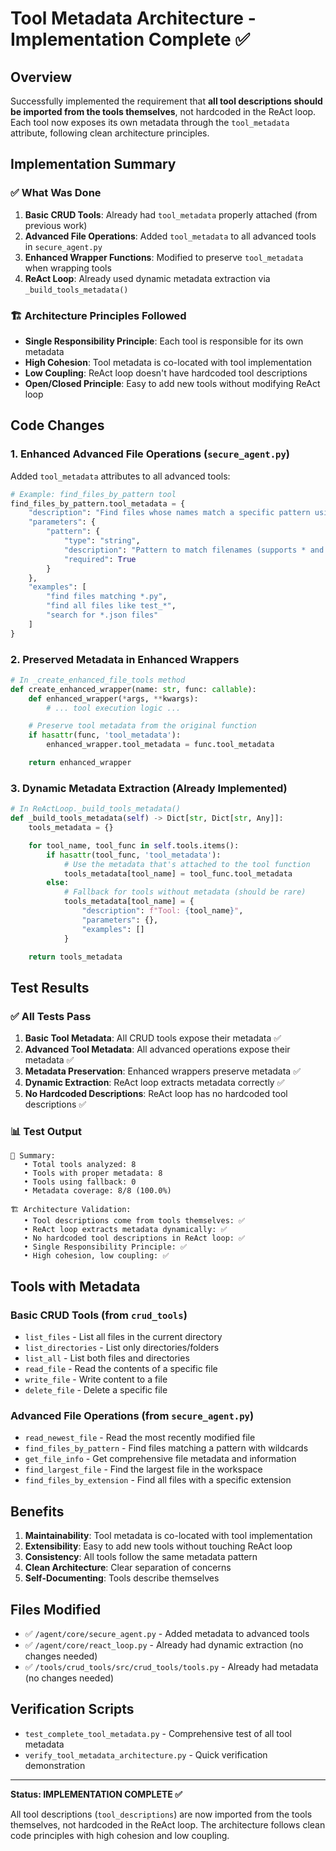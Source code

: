 # Tool Metadata Architecture - Implementation Complete ✅

## Overview

Successfully implemented the requirement that **all tool descriptions should be imported from the tools themselves**, not hardcoded in the ReAct loop. Each tool now exposes its own metadata through the `tool_metadata` attribute, following clean architecture principles.

## Implementation Summary

### ✅ What Was Done

1. **Basic CRUD Tools**: Already had `tool_metadata` properly attached (from previous work)
2. **Advanced File Operations**: Added `tool_metadata` to all advanced tools in `secure_agent.py`
3. **Enhanced Wrapper Functions**: Modified to preserve `tool_metadata` when wrapping tools
4. **ReAct Loop**: Already used dynamic metadata extraction via `_build_tools_metadata()`

### 🏗️ Architecture Principles Followed

- **Single Responsibility Principle**: Each tool is responsible for its own metadata
- **High Cohesion**: Tool metadata is co-located with tool implementation
- **Low Coupling**: ReAct loop doesn't have hardcoded tool descriptions
- **Open/Closed Principle**: Easy to add new tools without modifying ReAct loop

## Code Changes

### 1. Enhanced Advanced File Operations (`secure_agent.py`)

Added `tool_metadata` attributes to all advanced tools:

```python
# Example: find_files_by_pattern tool
find_files_by_pattern.tool_metadata = {
    "description": "Find files whose names match a specific pattern using wildcards (* and ?)",
    "parameters": {
        "pattern": {
            "type": "string",
            "description": "Pattern to match filenames (supports * and ? wildcards)",
            "required": True
        }
    },
    "examples": [
        "find files matching *.py",
        "find all files like test_*",
        "search for *.json files"
    ]
}
```

### 2. Preserved Metadata in Enhanced Wrappers

```python
# In _create_enhanced_file_tools method
def create_enhanced_wrapper(name: str, func: callable):
    def enhanced_wrapper(*args, **kwargs):
        # ... tool execution logic ...

    # Preserve tool metadata from the original function
    if hasattr(func, 'tool_metadata'):
        enhanced_wrapper.tool_metadata = func.tool_metadata

    return enhanced_wrapper
```

### 3. Dynamic Metadata Extraction (Already Implemented)

```python
# In ReActLoop._build_tools_metadata()
def _build_tools_metadata(self) -> Dict[str, Dict[str, Any]]:
    tools_metadata = {}

    for tool_name, tool_func in self.tools.items():
        if hasattr(tool_func, 'tool_metadata'):
            # Use the metadata that's attached to the tool function
            tools_metadata[tool_name] = tool_func.tool_metadata
        else:
            # Fallback for tools without metadata (should be rare)
            tools_metadata[tool_name] = {
                "description": f"Tool: {tool_name}",
                "parameters": {},
                "examples": []
            }

    return tools_metadata
```

## Test Results

### ✅ All Tests Pass

1. **Basic Tool Metadata**: All CRUD tools expose their metadata ✅
2. **Advanced Tool Metadata**: All advanced operations expose their metadata ✅
3. **Metadata Preservation**: Enhanced wrappers preserve metadata ✅
4. **Dynamic Extraction**: ReAct loop extracts metadata correctly ✅
5. **No Hardcoded Descriptions**: ReAct loop has no hardcoded tool descriptions ✅

### 📊 Test Output

```
🎯 Summary:
   • Total tools analyzed: 8
   • Tools with proper metadata: 8
   • Tools using fallback: 0
   • Metadata coverage: 8/8 (100.0%)

🏗️ Architecture Validation:
   • Tool descriptions come from tools themselves: ✅
   • ReAct loop extracts metadata dynamically: ✅
   • No hardcoded tool descriptions in ReAct loop: ✅
   • Single Responsibility Principle: ✅
   • High cohesion, low coupling: ✅
```

## Tools with Metadata

### Basic CRUD Tools (from `crud_tools`)

- `list_files` - List all files in the current directory
- `list_directories` - List only directories/folders
- `list_all` - List both files and directories
- `read_file` - Read the contents of a specific file
- `write_file` - Write content to a file
- `delete_file` - Delete a specific file

### Advanced File Operations (from `secure_agent.py`)

- `read_newest_file` - Read the most recently modified file
- `find_files_by_pattern` - Find files matching a pattern with wildcards
- `get_file_info` - Get comprehensive file metadata and information
- `find_largest_file` - Find the largest file in the workspace
- `find_files_by_extension` - Find all files with a specific extension

## Benefits

1. **Maintainability**: Tool metadata is co-located with tool implementation
2. **Extensibility**: Easy to add new tools without touching ReAct loop
3. **Consistency**: All tools follow the same metadata pattern
4. **Clean Architecture**: Clear separation of concerns
5. **Self-Documenting**: Tools describe themselves

## Files Modified

- ✅ `/agent/core/secure_agent.py` - Added metadata to advanced tools
- ✅ `/agent/core/react_loop.py` - Already had dynamic extraction (no changes needed)
- ✅ `/tools/crud_tools/src/crud_tools/tools.py` - Already had metadata (no changes needed)

## Verification Scripts

- `test_complete_tool_metadata.py` - Comprehensive test of all tool metadata
- `verify_tool_metadata_architecture.py` - Quick verification demonstration

---

**Status: IMPLEMENTATION COMPLETE ✅**

All tool descriptions (`tool_descriptions`) are now imported from the tools themselves, not hardcoded in the ReAct loop. The architecture follows clean code principles with high cohesion and low coupling.
